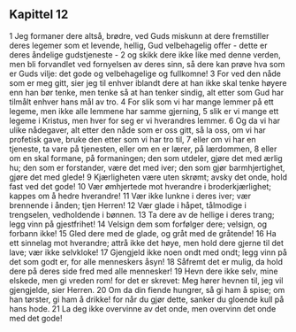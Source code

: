 ## Kapittel 12

1 Jeg formaner dere altså, brødre, ved Guds miskunn at dere fremstiller deres legemer som et levende, hellig, Gud velbehagelig offer - dette er deres åndelige gudstjeneste -
2 og skikk dere ikke like med denne verden, men bli forvandlet ved fornyelsen av deres sinn, så dere kan prøve hva som er Guds vilje: det gode og velbehagelige og fullkomne!
3 For ved den nåde som er meg gitt, sier jeg til enhver iblandt dere at han ikke skal tenke høyere enn han bør tenke, men tenke så at han tenker sindig, alt etter som Gud har tilmålt enhver hans mål av tro.
4 For slik som vi har mange lemmer på ett legeme, men ikke alle lemmene har samme gjerning,
5 slik er vi mange ett legeme i Kristus, men hver for seg er vi hverandres lemmer.
6 Og da vi har ulike nådegaver, alt etter den nåde som er oss gitt, så la oss, om vi har profetisk gave, bruke den etter som vi har tro til,
7 eller om vi har en tjeneste, ta vare på tjenesten, eller om en er lærer, på lærdommen,
8 eller om en skal formane, på formaningen; den som utdeler, gjøre det med ærlig hu; den som er forstander, være det med iver; den som gjør barmhjertighet, gjøre det med glede!
9 Kjærligheten være uten skrømt; avsky det onde, hold fast ved det gode!
10 Vær ømhjertede mot hverandre i broderkjærlighet; kappes om å hedre hverandre!
11 Vær ikke lunkne i deres iver; vær brennende i ånden; tjen Herren!
12 Vær glade i håpet, tålmodige i trengselen, vedholdende i bønnen.
13 Ta dere av de hellige i deres trang; legg vinn på gjestfrihet!
14 Velsign dem som forfølger dere; velsign, og forbann ikke!
15 Gled dere med de glade, og gråt med de gråtende!
16 Ha ett sinnelag mot hverandre; attrå ikke det høye, men hold dere gjerne til det lave; vær ikke selvkloke!
17 Gjengjeld ikke noen ondt med ondt; legg vinn på det som godt er, for alle menneskers åsyn!
18 Såfremt det er mulig, da hold dere på deres side fred med alle mennesker!
19 Hevn dere ikke selv, mine elskede, men gi vreden rom! for det er skrevet: Meg hører hevnen til, jeg vil gjengjelde, sier Herren.
20 Om da din fiende hungrer, så gi ham å spise; om han tørster, gi ham å drikke! for når du gjør dette, sanker du gloende kull på hans hode.
21 La deg ikke overvinne av det onde, men overvinn det onde med det gode!

